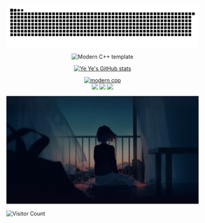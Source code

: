 <picture>
  <source media="(prefers-color-scheme: dark)" srcset="https://raw.githubusercontent.com/yzhhhhhhhhx/yzhhhhhhhhx/output/github-contribution-grid-snake-dark.svg">
  <source media="(prefers-color-scheme: light)" srcset="https://raw.githubusercontent.com/yzhhhhhhhhx/yzhhhhhhhhx/output/github-contribution-grid-snake.svg">
  <img alt="github contribution grid snake animation" src="https://raw.githubusercontent.com/yzhhhhhhhhx/yzhhhhhhhhx/output/github-contribution-grid-snake.svg">
</picture>

<div id="title" align=center>

![Modern C++ template][github-sub-title:img]

[![Ye Ye's GitHub stats](https://github-readme-stats.vercel.app/api?username=yzhhhhhhhhx&show_icons=true&theme=tokyonight)](https://github.com/yzhhhhhhhhx)

[![modern cpp](https://img.shields.io/badge/code-Modern%20C++-blue)](https://learn.microsoft.com/zh-cn/cpp/cpp/welcome-back-to-cpp-modern-cpp)  
![](https://img.shields.io/badge/性格-infj-red) 
![](https://img.shields.io/badge/爱好-编程-green) 
![](https://img.shields.io/badge/现状-scut研0-yellow)

</div>

![头像](v2-73b8307b2db44c617f4e8515ce67dd39_1440w.webp)  

![Visitor Count](https://profile-counter.glitch.me/yzhhhhhhhhx/count.svg)

[github-sub-title:img]: https://readme-typing-svg.herokuapp.com?font=Segoe+Script&center=true&lines=Ye+Ye.;Welcome+to+my+GitHub!


